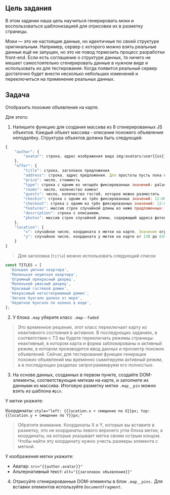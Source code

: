 ## Цель задания
В этом задании наша цель научиться генерировать моки и воспользоваться шаблонизацией для отрисовки их в разметку страницы.

Моки — это не настоящие данные, но идентичные по своей структуре оригинальным. Например, сервер с которого можно взять реальные данные ещё не запущен, но это не повод тормозить процесс разработки front-end. Если есть соглашение о структуре данных, то ничего не мешает самостоятельно сгенерировать данные в нужном виде и использовать их для тестирования. Когда появится реальный сервер достаточно будет внести несколько небольших изменений и переключиться на применение реальных данных.

## Задача
Отобразить похожие объявления на карте.

Для этого:

1. Напишите функцию для создания массива из 8 сгенерированных JS объектов. Каждый объект массива ‐ описание похожего объявления неподалёку. Структура объектов должна быть следующей:
```javascript
{
    "author": {
        "avatar": строка, адрес изображения вида img/avatars/user{{xx}}.png, где {{xx}} это число от 1 до 8 с ведущим нулём. Например, 01, 02 и т. д. Адреса изображений не повторяются
    },
    "offer": {
        "title": строка, заголовок предложения
        "address": строка, адрес предложения. Для простоты пусть пока представляет собой запись вида "{{location.x}}, {{location.y}}", например, "600, 350"
        "price": число, стоимость
        "type": строка с одним из четырёх фиксированных значений: palace, flat, house или bungalow
        "rooms": число, количество комнат
        "guests": число, количество гостей, которое можно разместить
        "checkin": строка с одним из трёх фиксированных значений: 12:00, 13:00 или 14:00,
        "checkout": строка с одним из трёх фиксированных значений: 12:00, 13:00 или 14:00
        "features": массив строк случайной длины из ниже предложенных: "wifi", "dishwasher", "parking", "washer", "elevator", "conditioner",
        "description": строка с описанием,
        "photos": массив строк случайной длины, содержащий адреса фотографий "http://o0.github.io/assets/images/tokyo/hotel1.jpg", "http://o0.github.io/assets/images/tokyo/hotel2.jpg", "http://o0.github.io/assets/images/tokyo/hotel3.jpg"
    },
    "location": {
        "x": случайное число, координата x метки на карте. Значение ограничено размерами блока, в котором перетаскивается метка.
        "y": случайное число, координата y метки на карте от 130 до 630.
    }
}
```

> Для заголовка (```title```) можно использовать следующий список
```javascript
const TITLES = [
  'Большая уютная квартира',
  'Маленькая неуютная квартира',
  'Огромный прекрасный дворец',
  'Маленький ужасный дворец',
  'Красивый гостевой домик',
  'Некрасивый негостеприимный домик',
  'Уютное бунгало далеко от моря',
  'Неуютное бунгало по колено в воде',
];
```

2. У блока ```.map``` уберите класс ```.map--faded```
> Это временное решение, этот класс переключает карту из неактивного состояния в активное. В последующих заданиях, в соответствии с ТЗ вы будете переключать режимы страницы: неактивный, в котором карта и форма заблокированы и активный режим, в котором производится ввод данных и просмотр похожих объявлений. Сейчас для тестирования функции генерации похожих объявлений мы временно сымитируем активный режим, а в последующих разделах запрограммируем его полностью.

3. На основе данных, созданных в первом пункте, создайте DOM-элементы, соответствующие меткам на карте, и заполните их данными из массива. Итоговую разметку метки ```.map__pin``` можно взять из шаблона ```#pin```.

У метки укажите:

Координаты: ```style="left: {{location.x + смещение по X}}px; top: {{location.y + смещение по Y}}px;"```

> Обратите внимание. Координаты X и Y, которые вы вставите в разметку, это не координаты левого верхнего угла блока метки, а координаты, на которые указывает метка своим острым концом. Чтобы найти эту координату нужно учесть размеры элемента с меткой.

У изображения метки укажите:
* Аватар: ```src="{{author.avatar}}"```
* Альтернативный текст: ```alt="{{заголовок объявления}}"```

4. Отрисуйте сгенерированные DOM-элементы в блок ```.map__pins.``` Для вставки элементов используйте ```DocumentFragment```.

